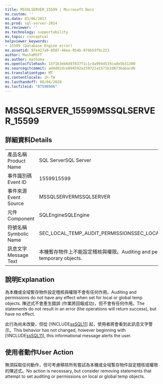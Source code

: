 ```yaml
---
title: MSSQLSERVER_15599 | Microsoft Docs
ms.custom: ''
ms.date: 03/06/2017
ms.prod: sql-server-2014
ms.reviewer: ''
ms.technology: supportability
ms.topic: conceptual
helpviewer_keywords:
- 15599 (Database Engine error)
ms.assetid: 97e427a9-8587-46ea-954b-974b5df9c223
author: MashaMSFT
ms.author: mathoma
ms.openlocfilehash: 15f1b3eb6d97837f1c1c4a9944535cade5b31300
ms.sourcegitcommit: ad4d92dce894592a259721a1571b1d8736abacdb
ms.translationtype: MT
ms.contentlocale: zh-TW
ms.lasthandoff: 08/04/2020
ms.locfileid: "87598946"
---
```

# <a name="mssqlserver_15599"></a><span data-ttu-id="505be-102">MSSQLSERVER_15599</span><span class="sxs-lookup"><span data-stu-id="505be-102">MSSQLSERVER_15599</span></span>
    
## <a name="details"></a><span data-ttu-id="505be-103">詳細資料</span><span class="sxs-lookup"><span data-stu-id="505be-103">Details</span></span>  
  
|||  
|-|-|  
|<span data-ttu-id="505be-104">產品名稱</span><span class="sxs-lookup"><span data-stu-id="505be-104">Product Name</span></span>|<span data-ttu-id="505be-105">SQL Server</span><span class="sxs-lookup"><span data-stu-id="505be-105">SQL Server</span></span>|  
|<span data-ttu-id="505be-106">事件識別碼</span><span class="sxs-lookup"><span data-stu-id="505be-106">Event ID</span></span>|<span data-ttu-id="505be-107">15599</span><span class="sxs-lookup"><span data-stu-id="505be-107">15599</span></span>|  
|<span data-ttu-id="505be-108">事件來源</span><span class="sxs-lookup"><span data-stu-id="505be-108">Event Source</span></span>|<span data-ttu-id="505be-109">MSSQLSERVER</span><span class="sxs-lookup"><span data-stu-id="505be-109">MSSQLSERVER</span></span>|  
|<span data-ttu-id="505be-110">元件</span><span class="sxs-lookup"><span data-stu-id="505be-110">Component</span></span>|<span data-ttu-id="505be-111">SQLEngine</span><span class="sxs-lookup"><span data-stu-id="505be-111">SQLEngine</span></span>|  
|<span data-ttu-id="505be-112">符號名稱</span><span class="sxs-lookup"><span data-stu-id="505be-112">Symbolic Name</span></span>|<span data-ttu-id="505be-113">SEC_LOCAL_TEMP_AUDIT_PERMISSIONS</span><span class="sxs-lookup"><span data-stu-id="505be-113">SEC_LOCAL_TEMP_AUDIT_PERMISSIONS</span></span>|  
|<span data-ttu-id="505be-114">訊息文字</span><span class="sxs-lookup"><span data-stu-id="505be-114">Message Text</span></span>|<span data-ttu-id="505be-115">本機暫存物件上不能設定稽核與權限。</span><span class="sxs-lookup"><span data-stu-id="505be-115">Auditing and permissions can't be set on local temporary objects.</span></span>|  
  
## <a name="explanation"></a><span data-ttu-id="505be-116">說明</span><span class="sxs-lookup"><span data-stu-id="505be-116">Explanation</span></span>  
 <span data-ttu-id="505be-117">為本機或全域暫存物件設定稽核與權限不會有任何作用。</span><span class="sxs-lookup"><span data-stu-id="505be-117">Auditing and permissions do not have any effect when set for local or global temp objects.</span></span> <span data-ttu-id="505be-118">陳述式不會產生錯誤 (作業將回報成功)，但不會有任何作用。</span><span class="sxs-lookup"><span data-stu-id="505be-118">The statements do not result in an error (the operations will return success), but have no effect.</span></span>  
  
 <span data-ttu-id="505be-119">此行為尚未改變，但從 [!INCLUDE[ssSQL11](../../includes/sssql11-md.md)] 起，使用者將會看到此訊息文字警示。</span><span class="sxs-lookup"><span data-stu-id="505be-119">This behavior has not changed, however beginning with [!INCLUDE[ssSQL11](../../includes/sssql11-md.md)], this informational message alerts the user.</span></span>  
  
## <a name="user-action"></a><span data-ttu-id="505be-120">使用者動作</span><span class="sxs-lookup"><span data-stu-id="505be-120">User Action</span></span>  
 <span data-ttu-id="505be-121">無須採取任何動作，但可考慮移除所有嘗試為本機或全域暫存物件設定稽核或權限的陳述式。</span><span class="sxs-lookup"><span data-stu-id="505be-121">No action is necessary, but consider removing statements that attempt to set auditing or permissions on local or global temp objects.</span></span>  
  
  
